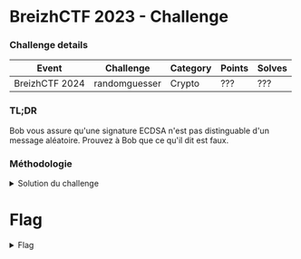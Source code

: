 BreizhCTF 2023 - Challenge
==========================

### Challenge details

| Event          | Challenge | Category  | Points | Solves |
| -------------- | --------- | --------- | ------ | ------ |
| BreizhCTF 2024 |randomguesser | Crypto | ???    | ???    |



### TL;DR


Bob vous assure qu'une signature ECDSA n'est pas distinguable d'un message aléatoire.
Prouvez à Bob que ce qu'il dit est faux.


### Méthodologie

<details>
    <summary>Solution du challenge</summary>

    Ce challenge demande à l'utilisateur de trouver un biais pour distinguer une suite d'octets random d'une vraie signature ECDSA.

    Le taux de réussite requit pour obtenir le flag est de 75%. 
    En supposant que nous nous tromperons 50% du temps sur un message random, cela implique un taux de réussite proche des 100% pour les vrais signatures.

    il faut donc trouver une propriétée qui sera toujours vraie pour une signature ECDSA.

    une signature ECDSA est composé de deux nombres : r et s.

    r correspond à la coordonnée x d'un point appartenant à la courbe : y**2 ≡ x**3 + a*x + b mod p

    Nous pouvons en déduire que x**3 +a*x +b est un résidu quadratique. (equation de la forme : k**2 ≡ j mod p)

    Cela implique que la fonction de legendre pour r**3+a*r+b retournera toujours 1 car la fonction de legendre retourne 1 si le nombre est un résidu quadratique et -1 si cela n'est pas le cas. (le cas de 0 est aussi possible si jamais r**3+a*r+b est divisible par p)

    Nous allons donc renvoyer "yes" si le résultat vaut 1, "no" si le résultat est différent.


</details>

# Flag

<details>
    <summary>Flag</summary>
    `BZHCTF{13g3ndreSymb0l1sTheK3y}`
</details>